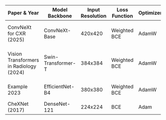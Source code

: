 | Paper & Year | Model Backbone | Input Resolution | Loss Function | Optimizer | Epochs | Reported AUC | Reported F1 | Interpretability | Notes |
|--------------|----------------|------------------|---------------|-----------|--------|--------------|-------------|------------------|-------|
| ConvNeXt for CXR (2025) | ConvNeXt-Base | 420x420 | Weighted BCE | AdamW | 40 | 0.905 | 0.64 | Grad-CAM++, Integrated Gradients | Strong mid-resolution baseline |
| Vision Transformers in Radiology (2024) | Swin-Transformer-T | 384x384 | Weighted BCE | AdamW | 25 | 0.90 | 0.62 | Attention rollout, Grad-CAM | Transfer learning from ImageNet-22K |
| Example 2023 | EfficientNet-B4 | 380x380 | Weighted BCE | AdamW | 30 | 0.89 | 0.61 | Grad-CAM++, Attention rollout | Used class reweighting |
| CheXNet (2017) | DenseNet-121 | 224x224 | BCE | Adam | 3 | 0.841 (avg) | – | Grad-CAM | First NIH baseline |
